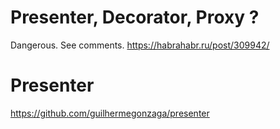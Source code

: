 # Presenter, Decorator, Proxy ?

Dangerous. See comments.
https://habrahabr.ru/post/309942/

# Presenter
https://github.com/guilhermegonzaga/presenter